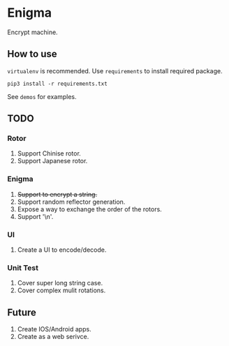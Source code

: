 # Enigma

Encrypt machine.

## How to use

`virtualenv` is recommended. Use `requirements` to install required package.
```
pip3 install -r requirements.txt
```

See `demos` for examples.

## TODO

### Rotor

1. Support Chinise rotor.
2. Support Japanese rotor.

### Enigma

1. ~~Support to encrypt a string.~~
2. Support random reflector generation.
3. Expose a way to exchange the order of the rotors.
4. Support '\n'.

### UI

1. Create a UI to encode/decode.

### Unit Test

1. Cover super long string case.
2. Cover complex mulit rotations.

## Future

1. Create IOS/Android apps.
2. Create as a web serivce.
